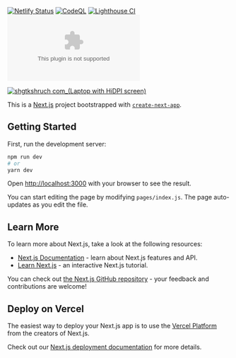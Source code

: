 [![Netlify Status](https://img.shields.io/netlify/b5bc590c-bb26-4ee2-be21-64df7bb8f866?style=for-the-badge)](https://app.netlify.com/sites/condescending-dubinsky-142049/deploys)
[![CodeQL](https://img.shields.io/github/workflow/status/shgtkshruch/shgtkshruch.com/CodeQL/master?label=CodeQL&style=for-the-badge)](https://github.com/shgtkshruch/shgtkshruch.com/actions?query=workflow%3ACodeQL)
[![Lighthouse CI](https://img.shields.io/github/workflow/status/shgtkshruch/shgtkshruch.com/Lighthouse%20CI/master?label=Lighthouse%20CI&style=for-the-badge)](https://github.com/shgtkshruch/shgtkshruch.com/actions?query=workflow%3A%22Lighthouse+CI%22)
![dependencies](https://img.shields.io/david/shgtkshruch/shgtkshruch.com?style=for-the-badge)

[![shgtkshruch com_(Laptop with HiDPI screen) ](https://user-images.githubusercontent.com/5207601/83959269-d4259080-a8b5-11ea-8584-74917e365ffa.png)](https://shgtkshruch.com)

This is a [Next.js](https://nextjs.org/) project bootstrapped with [`create-next-app`](https://github.com/vercel/next.js/tree/canary/packages/create-next-app).

## Getting Started

First, run the development server:

```bash
npm run dev
# or
yarn dev
```

Open [http://localhost:3000](http://localhost:3000) with your browser to see the result.

You can start editing the page by modifying `pages/index.js`. The page auto-updates as you edit the file.

## Learn More

To learn more about Next.js, take a look at the following resources:

- [Next.js Documentation](https://nextjs.org/docs) - learn about Next.js features and API.
- [Learn Next.js](https://nextjs.org/learn) - an interactive Next.js tutorial.

You can check out [the Next.js GitHub repository](https://github.com/vercel/next.js/) - your feedback and contributions are welcome!

## Deploy on Vercel

The easiest way to deploy your Next.js app is to use the [Vercel Platform](https://vercel.com/import?utm_medium=default-template&filter=next.js&utm_source=create-next-app&utm_campaign=create-next-app-readme) from the creators of Next.js.

Check out our [Next.js deployment documentation](https://nextjs.org/docs/deployment) for more details.
